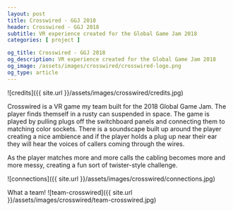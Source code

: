 ```yaml
---
layout: post
title: Crosswired - GGJ 2018
header: Crosswired - GGJ 2018
subtitle: VR experience created for the Global Game Jam 2018
categories: [ project ]

og_title: Crosswired - GGJ 2018
og_description: VR experience created for the Global Game Jam 2018
og_image: /assets/images/crosswired/crosswired-logo.png
og_type: article
---
```


![credits]({{ site.url }}/assets/images/crosswired/credits.jpg)

Crosswired is a VR game my team built for the 2018 Global Game Jam. The player finds themself in a rusty can suspended in space. The game is played by pulling plugs off the switchboard panels and connecting them to matching color sockets. There is a soundscape built up around the player creating a nice ambience and if the player holds a plug up near their ear they will hear the voices of callers coming through the wires.

As the player matches more and more calls the cabling becomes more and more messy, creating a fun sort of twister-style challenge.

![connections]({{ site.url }}/assets/images/crosswired/connections.jpg)

<!-- The team:

- Ashley Nicole
- Brock Thompson
- Bryan Schumann
- Cody Sass
- David Mann
- Emma Martin
- Jake Annis
- Kayla Techmeier
- Lowell Rice
- Martha Megarry
- Nathan Yourchuck -->


<!-- ![connections2]({{ site.url }}/assets/images/crosswired/connections2.jpg) -->
<!-- ![switchboard-cabinet]({{ site.url }}/assets/images/crosswired/switchboard-cabinet.jpg) -->
What a team!
![team-crosswired]({{ site.url }}/assets/images/crosswired/team-crosswired.jpg)

<!-- ![crosswired logo]({{ site.url }}/assets/images/crosswired/crosswired-logo.png) -->
